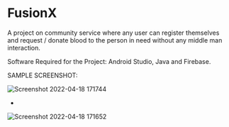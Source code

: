 # FusionX
A project on community service where any user can register themselves and request / donate blood to the person in need without any middle man interaction.

Software Required for the Project: Android Studio, Java and Firebase.

SAMPLE SCREENSHOT:

![Screenshot 2022-04-18 171744](https://user-images.githubusercontent.com/67462416/163818683-a01ff721-fd8c-4b2f-9852-926d0b49f8c9.png)

-


![Screenshot 2022-04-18 171652](https://user-images.githubusercontent.com/67462416/163821186-6d508e09-d805-4261-a6ce-713dd768ead5.png)

